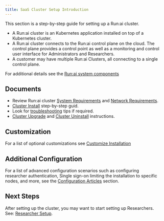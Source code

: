 ```yaml
---
title: SaaS Cluster Setup Introduction
---
```


This section is a step-by-step guide for setting up a Run:ai cluster. 

* A Run:ai cluster is an Kubernetes application installed on top of a Kubernetes cluster.
* A Run:ai cluster connects to the Run:ai control plane on the cloud. The control plane provides a control point as well as a monitoring and control user interface for Administrators and Researchers.
* A customer may have multiple Run:ai Clusters, all connecting to a single control plane.

For additional details see the [Run:ai system components](../../../home/components.md)

## Documents

* Review Run:ai cluster [System Requirements](cluster-prerequisites.md) and [Network Requirements](network-req.md).
* [Cluster Install](cluster-install.md) step-by-step guid.
* Look for [troubleshooting](../../troubleshooting/troubleshooting.md) tips if required.
* [Cluster Upgrade](cluster-upgrade.md) and [Cluster Uninstall](cluster-delete.md) instructions. 


## Customization

For a list of optional customizations see [Customize Installation](customize-cluster-install.md)

## Additional Configuration

For a list of advanced configuration scenarios such as configuring researcher authentication, Single sign-on limiting the installation to specific nodes, and more, see the [Configuration Articles](../config/overview.md) section.

## Next Steps

After setting up the cluster, you may want to start setting up Researchers. See: [Researcher Setup](../../researcher-setup/researcher-setup-intro.md).

